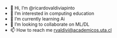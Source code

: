- 👋 Hi, I’m @ricardovaldiviapinto
- 👀 I’m interested in computing education
- 🌱 I’m currently learning Ai
- 💞️ I’m looking to collaborate on ML/DL
- 📫 How to reach me rvaldivi@academicos.uta.cl

<!---
ricardovaldiviapinto/ricardovaldiviapinto is a ✨ special ✨ repository because its `README.md` (this file) appears on your GitHub profile.
You can click the Preview link to take a look at your changes.
--->
